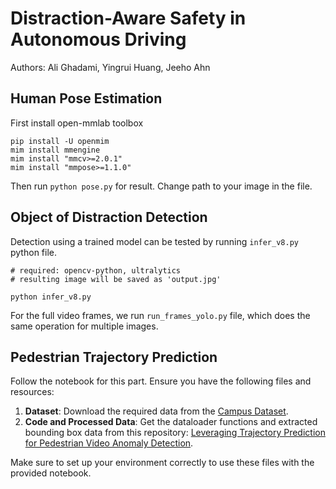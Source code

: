 # Distraction-Aware Safety in Autonomous Driving

Authors: Ali Ghadami, Yingrui Huang, Jeeho Ahn

## Human Pose Estimation
First install open-mmlab toolbox
```
pip install -U openmim
mim install mmengine
mim install "mmcv>=2.0.1"
mim install "mmpose>=1.1.0"
```
Then run  `python pose.py` for result. Change path to your image in the file.

## Object of Distraction Detection
Detection using a trained model can be tested by running `infer_v8.py` python file.



```
# required: opencv-python, ultralytics
# resulting image will be saved as 'output.jpg'

python infer_v8.py
```

For the full video frames, we run `run_frames_yolo.py` file, which does the same operation for multiple images.

## Pedestrian Trajectory Prediction

Follow the notebook for this part. Ensure you have the following files and resources:

1. **Dataset**: Download the required data from the [Campus Dataset](https://svip-lab.github.io/dataset/campus_dataset.html).
2. **Code and Processed Data**: Get the dataloader functions and extracted bounding box data from this repository: [Leveraging Trajectory Prediction for Pedestrian Video Anomaly Detection](https://github.com/akanuasiegbu/Leveraging-Trajectory-Prediction-for-Pedestrian-Video-Anomaly-Detection).

Make sure to set up your environment correctly to use these files with the provided notebook.
